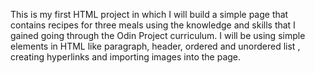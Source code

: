 This is my first HTML project in which I will build a simple page that contains recipes for three meals using the knowledge and skills that I gained going through the Odin Project curriculum. I will be using simple elements in HTML like paragraph, header, ordered and unordered list , creating hyperlinks and importing images into the page.
